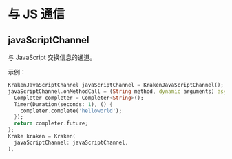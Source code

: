# 与 JS 通信

## javaScriptChannel

与 JavaScript 交换信息的通道。

示例：

```dart
KrakenJavaScriptChannel javaScriptChannel = KrakenJavaScriptChannel();
javaScriptChannel.onMethodCall = (String method, dynamic arguments) async {
  Completer completer = Completer<String>();
  Timer(Duration(seconds: 1), () {
    completer.complete('helloworld');
  });
  return completer.future;
};
Krake kraken = Kraken(
  javaScriptChannel: javaScriptChannel,
),
```
